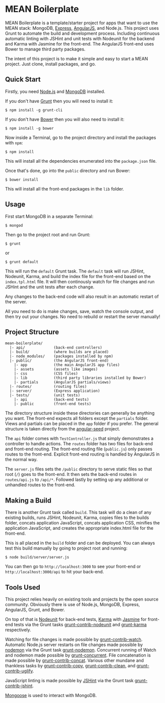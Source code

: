 MEAN Boilerplate
================

MEAN Boilerplate is a template/starter project for apps that want to use the MEAN stack: MongoDB, [Express](http://expressjs.com/), [AngularJS](http://angularjs.org/), and Node.js. This project uses Grunt to automate the build and development process. Including continuous automatic linting with JSHint and unit tests with Nodeunit for the backend and Karma with Jasmine for the front-end. The AngularJS front-end uses Bower to manage third party packages.

The intent of this project is to make it simple and easy to start a MEAN project. Just clone, install packages, and go.

## Quick Start
Firstly, you need [Node.js](http://nodejs.org) and [MongoDB](http://docs.mongodb.org/manual/tutorial/install-mongodb-on-os-x/) installed.

If you don't have [Grunt](http://gruntjs.com/getting-started) then you will need to install it:

```$ npm install -g grunt-cli```

If you don't have [Bower](http://bower.io/) then you will also need to install it:

```$ npm install -g bower```

Now inside a Terminal, go to the project directory and install the packages with ```npm```:

```$ npm install```

This will install all the dependencies enumerated into the ```package.json``` file.

Once that's done, go into the ```public``` directory and run Bower:

```$ bower install```

This will install all the front-end packages in the ```lib``` folder.

## Usage
First start MongoDB in a separate Terminal:

```$ mongod```

Then go to the project root and run Grunt:

```$ grunt```

or

```$ grunt default```

This will run the ```default``` Grunt task. The ```default``` task will run JSHint, Nodeunit, Karma, and build the index file for the front-end based on the ```index.tpl.html``` file. It will then continously watch for file changes and run JSHint and the unit tests after each change.

Any changes to the back-end code will also result in an automatic restart of the server.

All you need to do is make changes, save, watch the console output, and then try out your changes. No need to rebuild or restart the server manually!

## Project Structure

```
mean-boilerplate/
  |- api/             (back-end controllers)
  |- build/           (where builds are placed)
  |- node_modules/    (packages installed by npm)
  |- public/          (the AngularJS front-end)
    |- app            (the main AngularJS app files)
    |- assets         (assets like images)
    |- css            (CSS files)
    |- lib            (third party libraries installed by Bower)
    |- partials       (AngularJS partials/views)
  |- routes/          (routing files)
  |- server/          (Express application)
  |- tests/           (unit tests)
    |- api            (back-end tests)
    |- public         (front-end tests)
```

The directory structure inside these directories can generally be anything you want. The front-end expects all folders except the ```partials``` folder. Views and partials can be placed in the ```app``` folder if you prefer. The general structure is taken directly from the [angular-seed](https://github.com/angular/angular-seed) project.

The ```api``` folder comes with ```TestController.js``` that simply demonstrates a controller to handle actions. The ```routes``` folder has two files for back-end and front-end routing. The front-end routing file (```public.js```) only passes routes to the front-end. Explicit front-end routing is handled by AngularJS in the normal way.

The ```server.js``` files sets the ```/public``` directory to serve static files so that root (```/```) goes to the front-end. It then sets the back-end routes in ```routes/api.js``` to ```/api/*```. Followed lastly by setting up any additional or unhandled routes to the front-end.

## Making a Build
There is another Grunt task called ```build```. This task will do a clean of any existing builds, runs JSHint, Nodeunit, Karma, copies files to the builds folder, concats application JavaScript, concats application CSS, minifies the application JavaScript, and creates the appropriate index.html file for the front-end.

This is all placed in the ```build``` folder and can be deployed. You can always test this build manually by going to project root and running:

```$ node build/server/server.js```

You can then go to ```http://localhost:3000``` to see your front-end or ```http://localhost:3000/api``` to hit your back-end.

## Tools Used
This project relies heavily on existing tools and projects by the open source community. Obviously there is use of Node.js, MongoDB, Express, AngularJS, Grunt, and Bower. 

On top of that is [Nodeunit](https://github.com/caolan/nodeunit) for back-end tests, [Karma](http://karma-runner.github.io/0.10/index.html) with [Jasmine](http://pivotal.github.io/jasmine/) for front-end tests via the Grunt tasks [grunt-contrib-nodeunit](https://github.com/gruntjs/grunt-contrib-nodeunit) and [grunt-karma](https://github.com/karma-runner/grunt-karma) respectively.

Watching for file changes is made possible by [grunt-contrib-watch](https://github.com/gruntjs/grunt-contrib-watch). Automatic Node.js server restarts on file changes made possible by [nodemon](https://github.com/remy/nodemon) via the Grunt task [grunt-nodemon](https://github.com/ChrisWren/grunt-nodemon). Concurrent running of Watch and nodemon made possible by [grunt-concurrent](https://github.com/sindresorhus/grunt-concurrent). File concatenation is made possible by [grunt-contrib-concat](https://github.com/gruntjs/grunt-contrib-concat). Various other mundane and thankless tasks by [grunt-contrib-copy](https://npmjs.org/package/grunt-contrib-copy), [grunt-contrib-clean](https://npmjs.org/package/grunt-contrib-clean), and [grunt-contrib-uglify](https://github.com/gruntjs/grunt-contrib-uglify).

JavaScript linting is made possible by [JSHint](http://www.jshint.com/) via the Grunt task [grunt-contrib-jshint](https://github.com/gruntjs/grunt-contrib-jshint).

[Mongoose](http://mongoosejs.com/) is used to interact with MongoDB.
